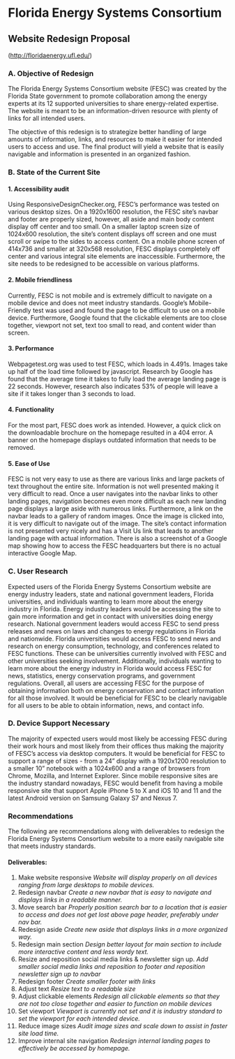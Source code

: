 # Florida Energy Systems Consortium

## Website Redesign Proposal

(http://floridaenergy.ufl.edu/)

### A. Objective of Redesign

The Florida Energy Systems Consortium website (FESC) was created by the Florida State government to promote collaboration among the energy experts at its 12 supported universities to share energy-related expertise. The website is meant to be an information-driven resource with plenty of links for all intended users. 

The objective of this redesign is to strategize better handling of large amounts of information, links, and resources to make it easier for intended users to access and use. The final product will yield a website that is easily navigable and information is presented in an organized fashion. 

### B. State of the Current Site

  #### 1. Accessibility audit
  Using ResponsiveDesignChecker.org, FESC’s performance was tested on various desktop sizes. On a 1920x1600 resolution, the FESC site’s navbar and footer are properly sized, however, all aside and main body content display off center and too small. On a smaller laptop screen size of 1024x600 resolution, the site’s content displays off screen and one must scroll or swipe to the sides to access content. On a mobile phone screen of 414x736 and smaller at 320x568 resolution, FESC displays completely off center and various integral site elements are inaccessible. Furthermore, the site needs to be redesigned to be accessible on various platforms. 
     
  #### 2. Mobile friendliness
  Currently, FESC is not mobile and is extremely difficult to navigate on a mobile device and does not meet industry standards. Google’s Mobile-Friendly test was used and found the page to be difficult to use on a mobile device. Furthermore, Google found that the clickable elements are too close together, viewport not set, text too small to read, and content wider than screen. 
        
  #### 3. Performance
  Webpagetest.org was used to test FESC, which loads in 4.491s. Images take up half of the load time followed by javascript. Research by Google has found that the average time it takes to fully load the average landing page is 22 seconds. However, research also indicates 53% of people will leave a site if it takes longer than 3 seconds to load.
  
  #### 4. Functionality
  For the most part, FESC does work as intended. However, a quick click on the downloadable brochure on the homepage resulted in a 404 error.  A banner on the homepage displays outdated information that needs to be removed. 

  #### 5. Ease of Use
  FESC is not very easy to use as there are various links and large packets of text throughout the entire site. Information is not well presented making it very difficult to read. Once a user navigates into the navbar links to other landing pages, navigation becomes even more difficult as each new landing page displays a large aside with numerous links. Furthermore, a link on the navbar leads to a gallery of random images. Once the image is clicked into, it is very difficult to navigate out of the image.  The site’s contact information is not presented very nicely and has a Visit Us link that leads to another landing page with actual information. There is also a screenshot of a Google map showing how to access the FESC headquarters but there is no actual interactive Google Map. 
  
### C. User Research
Expected users of the Florida Energy Systems Consortium website are energy industry leaders, state and national government leaders, Florida universities, and individuals wanting to learn more about the energy industry in Florida.  Energy industry leaders would be accessing the site to gain more information and get in contact with universities doing energy research. National government leaders would access FESC to send press releases and news on laws and changes to energy regulations in Florida and nationwide. Florida universities would access FESC to send news and research on energy consumption, technology, and conferences related to FESC functions. These can be universities currently involved with FESC and other universities seeking involvement.  Additionally, individuals wanting to learn more about the energy industry in Florida would access FESC for news, statistics, energy conservation programs, and government regulations.  Overall, all users are accessing FESC for the purpose of obtaining information both on energy conservation and contact information for all those involved. It would be beneficial for FESC to be clearly navigable for all users to be able to obtain information, news, and contact info.  

### D. Device Support Necessary
The majority of expected users would most likely be accessing FESC during their work hours and most likely from their offices thus making the majority of FESC’s access via desktop computers. It would be beneficial for FESC to support a range of sizes - from a 24” display with a 1920x1200 resolution to a smaller 10” notebook with a 1024x600 and a range of browsers from Chrome, Mozilla, and Internet Explorer. Since mobile responsive sites are the industry standard nowadays, FESC would benefit from having a mobile responsive site that support Apple iPhone 5 to X and iOS 10 and 11 and the latest Android version on Samsung Galaxy S7 and Nexus 7. 

### Recommendations
The following are recommendations along with deliverables to redesign the Florida Energy Systems Consortium website to a more easily navigable site that meets industry standards. 

  #### Deliverables:
  1. Make website responsive
  *Website will display properly on all devices ranging from large desktops to mobile devices.* 
  2. Redesign navbar
  *Create a new navbar that is easy to navigate and displays links in a readable manner.*
  3. Move search bar
  *Properly position search bar to a location that is easier to access and does not get lost above page header, preferably under nav bar.*
  4. Redesign aside 
  *Create new aside that displays links in a more organized way.*
  5. Redesign main section
  *Design better layout for main section to include more interactive content and less wordy text.*
  6. Resize and reposition social media links & newsletter sign up.
  *Add smaller social media links and reposition to footer and reposition newsletter sign up to navbar*
  7. Redesign footer 
  *Create smaller footer with links*
  8. Adjust text
  *Resize text to a readable size*
  9. Adjust clickable elements
  *Redesign all clickable elements so that they are not too close together and easier to function on mobile devices*
  10. Set viewport
  *Viewport is currently not set and it is industry standard to set the viewport for each intended device.*
  11. Reduce image sizes
  *Audit image sizes and scale down to assist in faster site load time.* 
  12. Improve internal site navigation
  *Redesign internal landing pages to effectively be accessed by homepage.*
